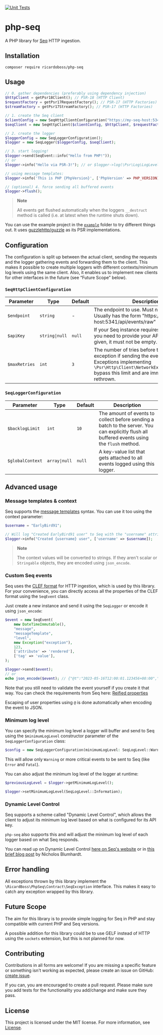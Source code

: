 [Seq]: https://datalust.co/seq
[License]: ./LICENSE.md
[create issue]: https://github.com/ricardoboss/php-seq/issues/new
[CLEF format]: https://clef-json.org/
[message templates]: https://messagetemplates.org/
[Reified properties]: https://docs.datalust.co/docs/posting-raw-events#reified-properties
[`example`]: ./example
[guzzlehttp/guzzle]: https://packagist.org/packages/guzzlehttp/guzzle
[here on Seq's website]: https://docs.datalust.co/docs/using-serilog#dynamic-level-control
[this brief blog post]: https://nblumhardt.com/2016/02/remote-level-control-in-serilog-using-seq/

[![Unit Tests](https://github.com/ricardoboss/php-seq/actions/workflows/unit-tests.yml/badge.svg)](https://github.com/ricardoboss/php-seq/actions/workflows/unit-tests.yml)

# php-seq

A PHP library for [Seq] HTTP ingestion.

## Installation

```
composer require ricardoboss/php-seq
```

## Usage

```php
// 0. gather dependencies (preferably using dependency injection)
$httpClient = getPsr18Client(); // PSR-18 (HTTP Client)
$requestFactory = getPsr17RequestFactory(); // PSR-17 (HTTP Factories)
$streamFactory = getPsr17StreamFactory(); // PSR-17 (HTTP Factories)

// 1. create the Seq client
$clientConfig = new SeqHttpClientConfiguration("https://my-seq-host:5341/api/events/raw", "my-api-key");
$seqClient = new SeqHttpClient($clientConfig, $httpClient, $requestFactory, $streamFactory);

// 2. create the logger
$loggerConfig = new SeqLoggerConfiguration();
$logger = new SeqLogger($loggerConfig, $seqClient);

// 3. start logging!
$logger->send(SeqEvent::info("Hello from PHP!"));
// or
$logger->info("Hello via PSR-3!"); // or $logger->log(\Psr\Log\LogLevel::INFO, "...");

// using message templates:
$logger->info('This is PHP {PhpVersion}', ['PhpVersion' => PHP_VERSION]);

// (optional) 4. force sending all buffered events
$logger->flush();
```

> **Note**
>
> All events get flushed automatically when the loggers `__destruct` method is called (i.e. at latest when the runtime shuts down).

You can use the example project in the [`example`] folder to try different things out.
It uses [guzzlehttp/guzzle] as its PSR implementations.

## Configuration

The configuration is split up between the actual client, sending the requests and the logger gathering events and forwarding them to the client.
This makes it possible to create multiple loggers with different contexts/minimum log levels using the same client.
Also, it enables us to implement new clients for other interfaces in the future (see “Future Scope” below).

### `SeqHttpClientConfiguration`

| Parameter     | Type           | Default | Description                                                                                                                                                                                        |
|---------------|----------------|---------|----------------------------------------------------------------------------------------------------------------------------------------------------------------------------------------------------|
| `$endpoint`   | `string`       | -       | The endpoint to use. Must not be empty. Usually has the form "https://seq-host:5341/api/events/raw"                                                                                                |
| `$apiKey`     | `string\|null` | `null`  | If your Seq instance requires authentication, you need to provide your API key here. If given, it must not be empty.                                                                               |
| `$maxRetries` | `int`          | `3`     | The number of tries before throwing an exception if sending the events fails. Exceptions implementing `\Psr\Http\Client\NetworkExceptionInterface` bypass this limit and are immediately rethrown. |

### `SeqLoggerConfiguration`

| Parameter        | Type          | Default | Description                                                                                                                                  |
|------------------|---------------|---------|----------------------------------------------------------------------------------------------------------------------------------------------|
| `$backlogLimit`  | `int`         | `10`    | The amount of events to collect before sending a batch to the server. You can explicitly flush all buffered events using the `flush` method. |
| `$globalContext` | `array\|null` | `null`  | A key-value list that gets attached to all events logged using this logger.                                                                  |

## Advanced usage

### Message templates & context

Seq supports the [message templates] syntax.
You can use it too using the context parameter:

```php
$username = "EarlyBird91";

// Will log "Created EarlyBird91 user" to Seq with the "username" attribute set to "EarlyBird91"
$logger->info("Created {username} user", ['username' => $username]);
```

> **Note**
>
> The context values will be converted to strings.
> If they aren't scalar or `Stringable` objects, they are encoded using `json_encode`.

### Custom Seq events

Seq uses the [CLEF format] for HTTP ingestion, which is used by this library.
For your convenience, you can directly access all the properties of the CLEF format using the `SeqEvent` class.

Just create a new instance and send it using the `SeqLogger` or encode it using `json_encode`:

```php
$event = new SeqEvent(
    new DateTimeImmutable(),
    "message",
    "messageTemplate",
    "level",
    new Exception("exception"),
    123,
    ['attribute' => 'rendered'],
    ['tag' => 'value'],
);

$logger->send($event);
// or
echo json_encode($event); // {"@t":"2023-05-16T12:00:01.123456+00:00","@mt":"messageTemplate",...}
```

Note that you still need to validate the event yourself if you create it that way.
You can check the requirements from Seq here: [Reified properties]

Escaping of user properties using `@` is done automatically when encoding the event to JSON.

### Minimum log level

You can specify the minimum log level a logger will buffer and send to Seq using the `$minimumLogLevel` constructor
parameter of the `SeqLoggerConfiguration` class:

```php
$config = new SeqLoggerConfiguration(minimumLogLevel: SeqLogLevel::Warning);
```

This will allow only `Warning` or more critical events to be sent to Seq (like `Error` and `Fatal`).

You can also adjust the minimum log level of the logger at runtime:

```php
$previousLogLevel = $logger->getMinimumLogLevel();

$logger->setMinimumLogLevel(SeqLogLevel::Information);
```

### Dynamic Level Control

Seq supports a scheme called "Dynamic Level Control", which allows the client to adjust its minimum log level based on
what is configured for its API key.

`php-seq` also supports this and will adjust the minimum log level of each logger based on what Seq responds.

You can read up on Dynamic Level Control [here on Seq's website] or in [this brief blog post] by Nicholos Blumhardt.

## Error handling

All exceptions thrown by this library implement the `\RicardBoss\PhpSeq\Contract\SeqException` interface.
This makes it easy to catch any exception wrapped by this library.

## Future Scope

The aim for this library is to provide simple logging for Seq in PHP and stay compatible with current PHP and Seq versions.

A possible addition for this library could be to use GELF instead of HTTP using the `sockets` extension, but this is not planned for now.

## Contributing

Contributions in all forms are welcome! If you are missing a specific feature or something isn't working as expected,
please create an issue on GitHub: [create issue].

If you can, you are encouraged to create a pull request. Please make sure you add tests for the functionality you
add/change and make sure they pass.

## License

This project is licensed under the MIT license. For more information, see [License].
